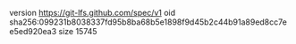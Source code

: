 version https://git-lfs.github.com/spec/v1
oid sha256:099231b8038337fd95b8ba68b5e1898f9d45b2c44b91a89ed8cc7ee5ed920ea3
size 15745
